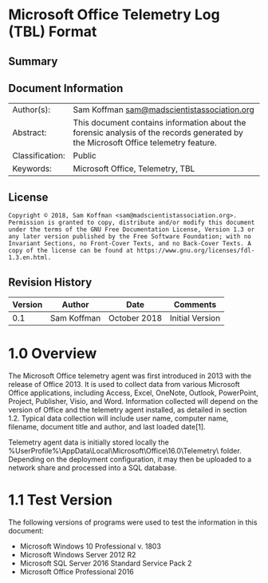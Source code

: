 # Microsoft Office Telemetry Log (TBL) Format

## Summary

## Document Information

| | |
| --- | --- | 
| Author(s):      | Sam Koffman <sam@madscientistassociation.org> |
| Abstract:       | This document contains information about the forensic analysis of the records generated by the Microsoft Office telemetry feature.|
| Classification: | Public | 
| Keywords:       | Microsoft Office, Telemetry, TBL |

## License

`Copyright © 2018, Sam Koffman <sam@madscientistassociation.org>.
Permission is granted to copy, distribute and/or modify this document under the terms of the GNU Free Documentation License, Version 1.3 or any later version published by the Free Software Foundation; with no Invariant Sections, no Front-Cover Texts, and no Back-Cover Texts. A copy of the license can be found at https://www.gnu.org/licenses/fdl-1.3.en.html.`

## Revision History

| Version |    Author   |    Date      |     Comments    |
|   ---   |      ---    |    ---       |        ---      |
|   0.1   | Sam Koffman | October 2018 | Initial Version |

# 1.0 Overview

The Microsoft Office telemetry agent was first introduced in 2013 with the release of Office 2013. It is used to collect data from various Microsoft Office applications, including Access, Excel, OneNote, Outlook, PowerPoint, Project, Publisher, Visio, and Word. Information collected will depend on the version of Office and the telemetry agent installed, as detailed in section 1.2. Typical data collection will include user name, computer name, filename, document title and author, and last loaded date[1].

Telemetry agent data is initially stored locally the %UserProfile%\AppData\Local\Microsoft\Office\16.0\Telemetry\ folder. Depending on the deployment configuration, it may then be uploaded to a network share and processed into a SQL database.

# 1.1 Test Version

The following versions of programs were used to test the information in this document:

* Microsoft Windows 10 Professional v. 1803
* Microsoft Windows Server 2012 R2
* Microsoft SQL Server 2016 Standard Service Pack 2
* Microsoft Office Professional 2016
